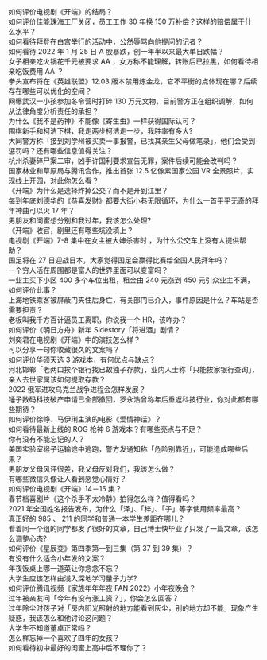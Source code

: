 如何评价电视剧《开端》的结局？  
如何评价佳能珠海工厂关闭，员工工作 30 年换 150 万补偿？这样的赔偿属于什么水平？  
如何看待拜登在白宫举行的活动中，公然辱骂向他提问的记者？  
如何看待 2022 年 1 月 25 日 A 股暴跌，创一年半以来最大单日跌幅？  
女子相亲吃火锅花千元被要求 AA ，女方称不能理解，转账后已拉黑，如何看待相亲吃饭费用 AA ？  
拳头宣布将在《英雄联盟》12.03 版本禁用炼金龙，它不平衡的点体现在哪？后续存在哪些可以优化的空间？  
网曝武汉一小孩参加冬令营时打碎 130 万元文物，目前警方正在组织调解，如何从法律角度分析责任的承担？  
为什么《我不是药神》不能像《寄生虫》一样获得国际认可？  
围棋新手和柯洁下棋，我走两步柯洁走一步，我胜率有多大?  
大同警方称「接到刘学州被买卖一事报警，已找其亲生父母做笔录」，他们会受到惩罚吗？还有哪些信息值得关注？  
杭州杀妻碎尸案二审，凶手许国利要求宣告无罪，案件后续可能会改判吗？  
国家林业和草原局与腾讯合作，推出首张 12.5 亿像素国家公园 VR 全景照片，实现线上开园，对此你怎么看？  
《开端》为什么是选择炸掉公交？而不是开到江里？  
每到年底刘德华的《恭喜发财》都要大街小巷无限循环，为什么一首平平无奇的拜年神曲可以火 17 年？  
男朋友和闺蜜想分别和我过年，我该怎么处理?  
《开端》收官，剧里还有哪些坑没填上？  
电视剧《开端》7-8 集中在女主被大婶杀害时 ，为什么公交车上没有人提供帮助？  
国足将在 27 日迎战日本，大家觉得国足会赢得比赛给全国人民拜年吗？  
一个穷人活在周围都是富人的世界里面可以变富吗？  
一业主买下小区 400 多个车位出租，租金由 240 元涨到 450 元引众业主不满，如何评价此事？  
上海地铁乘客被屏蔽门夹住后身亡，有关部门已介入，事件原因是什么？车站是否需要担责？  
老板叫我千方百计逼员工离职，你说我一个 HR，该咋办？  
如何评价《明日方舟》新年 Sidestory「将进酒」剧情？  
刘奕君在电视剧《开端》中的演技怎么样？  
可以分享一句你收藏很久的文案吗？  
如何评价华硕天选 3 游戏本，有何优点与缺点？  
河北邯郸「老两口挨个银行找已故独子存款」，业内人士称「只能挨家银行查询」，亲人去世家属该如何提取存款？  
2022 俄军进攻乌克兰战争进程会怎样发展？  
锤子数码科技破产申请已全部撤回，罗永浩曾称年后重返科技行业，你对此都有哪些期待？  
如何评价徐峥、马伊琍主演的电影《爱情神话》？  
如何看待最新上线的 ROG 枪神 6 游戏本？有哪些亮点与不足？  
你有没有不能忘记的人？  
美国实验室猴子运输途中逃跑，警方发通知称「危险别靠近」，可能造成哪些后果？  
男朋友父母风评很差，我父母反对我们，我该怎么做？  
有哪些微信头像让人看到感觉心情好？  
如何评价电视剧《开端》14－15 集？  
春节档喜剧片《这个杀手不太冷静》拍得怎么样？值得看吗？  
2021 年全国姓名报告发布，为什么「泽」、「梓」、「子」等字使用频率最高？  
真正好的 985 、 211 的同学和普通一本学生差距在哪儿？  
看着同一个组的同学都发了很好的文章，自己博士快毕业了只发了一篇文章，该怎么调整心态?  
如何评价《星辰变》第四季第一到三集（第 37 到 39 集）？  
有没有什么适合小年发的文案？  
年夜饭桌上哪一道菜让你念念不忘？  
大学生应该怎样由浅入深地学习量子力学?  
如何评价腾讯视频《家族年年年夜 FAN 2022》小年夜晚会？  
过年被亲友问「今年有没有涨工资？」，你会怎么回答？  
过年除尘时孩子对「房内阳光照射的地方能看到灰尘，别的地方却不能」现象产生疑惑，我该怎么和他讨论这问题？  
大学生不知道董卓正常吗？  
怎么样忘掉一个喜欢了四年的女孩？  
如何看待初中最好的闺蜜上高中后不理你了？  
